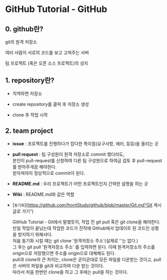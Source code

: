 
# GitHub Tutorial - GitHub

## 0. github란?

git의 원격 저장소

여러 사람이 서로의 코드를 보고 고쳐주는 서버

팀 프로젝트 (혹은 오픈 소스 프로젝트)의 성지

## 1. repository란?

  * 직역하면 저장소
  
  * create repository를 클릭 후 저장소 생성
  
  * clone 후 작업 시작
  
## 2. team project

  * __issue__ : 프로젝트를 진행하다가 잡다한 특이점(요구사항, 에러, 등등)을 올리는 곳 
  
  * __pull request__ : 팀 구성원이 원격 저장소로 commit 했더라도, <br/>
                       본인이 pull-request를 신청하여 다른 팀 구성원으로 하여금 검토 후 pull-request를 받아주게끔 해야한다. <br/>
                       받아져야지 정상적으로 commit이 된다.
  
  * __README.md__ : 우리 프로젝트가 어떤 프로젝트인지 간략한 설명을 하는 곳
  
  * __Wiki__ : README.md와 같은 역할
  
  * [`동기화`](https://github.com/frontStudy/github/blob/master/Git.md"Git 게시글로 가기") <br/>
     
    GitHub Tutorial - Git에서 말했듯이, 작업 전 git pull 혹은 git clone을 해야한다. <br/>
    만일 작업이 끝났는데 작업한 코드가 진작에 Github에서 업데이트 된 코드인 상황을 방지하기 위해서다. <br/>
    처음 동기화 시킬 때는 git clone '원격저장소 주소'(실제로 ''는 없다.) <br/>
    그 후는 git pull '원격저장소 주소' 를 입력하면 된다. 이때 원격저장소의 주소를 origin으로 저장했으면 주소를 origin으로 대체해도 된다. <br/>
    pull과 clone의 큰 차이는, clone은 곧이곧대로 모든 파일을 다운받는 것이고, pull은 서버의 파일을 git과 비교하여 다운 받는 것이다. <br/>
    따라서 처음 한번만 clone을 하고 그 후에는 pull을 하는 것이다.
 

